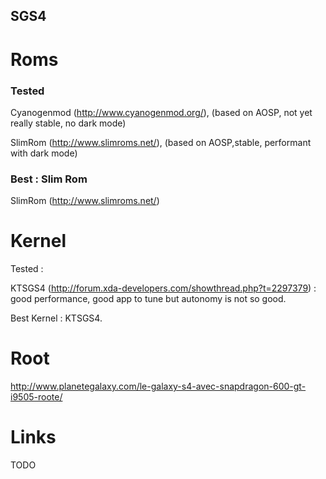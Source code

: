 SGS4
----

Roms
====

### Tested

Cyanogenmod (http://www.cyanogenmod.org/), (based on AOSP, not yet really stable, no dark mode)

SlimRom (http://www.slimroms.net/),  (based on AOSP,stable, performant with dark mode) 


### Best : Slim Rom 
SlimRom (http://www.slimroms.net/) 

Kernel
======
Tested :

KTSGS4 (http://forum.xda-developers.com/showthread.php?t=2297379) : good performance, good app to tune but autonomy is not so good.

Best Kernel : KTSGS4.

Root
====
http://www.planetegalaxy.com/le-galaxy-s4-avec-snapdragon-600-gt-i9505-roote/


Links
=====
TODO
